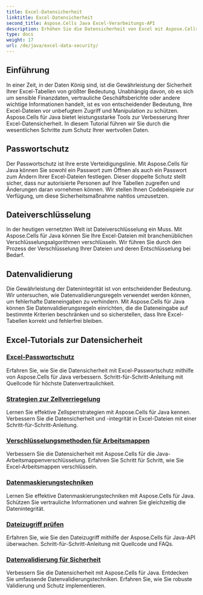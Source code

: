 ```yaml
---
title: Excel-Datensicherheit
linktitle: Excel-Datensicherheit
second_title: Aspose.Cells Java Excel-Verarbeitungs-API
description: Erhöhen Sie die Datensicherheit von Excel mit Aspose.Cells für Java. Erfahren Sie Schritt für Schritt, wie Sie Ihre Tabellenkalkulationen schützen, Dateien verschlüsseln und die Datenintegrität sicherstellen.
type: docs
weight: 17
url: /de/java/excel-data-security/
---
```


## Einführung
In einer Zeit, in der Daten König sind, ist die Gewährleistung der Sicherheit Ihrer Excel-Tabellen von größter Bedeutung. Unabhängig davon, ob es sich um sensible Finanzdaten, vertrauliche Geschäftsberichte oder andere wichtige Informationen handelt, ist es von entscheidender Bedeutung, Ihre Excel-Dateien vor unbefugtem Zugriff und Manipulation zu schützen. Aspose.Cells für Java bietet leistungsstarke Tools zur Verbesserung Ihrer Excel-Datensicherheit. In diesem Tutorial führen wir Sie durch die wesentlichen Schritte zum Schutz Ihrer wertvollen Daten.


## Passwortschutz
Der Passwortschutz ist Ihre erste Verteidigungslinie. Mit Aspose.Cells für Java können Sie sowohl ein Passwort zum Öffnen als auch ein Passwort zum Ändern Ihrer Excel-Dateien festlegen. Dieser doppelte Schutz stellt sicher, dass nur autorisierte Personen auf Ihre Tabellen zugreifen und Änderungen daran vornehmen können. Wir stellen Ihnen Codebeispiele zur Verfügung, um diese Sicherheitsmaßnahme nahtlos umzusetzen.

## Dateiverschlüsselung
In der heutigen vernetzten Welt ist Dateiverschlüsselung ein Muss. Mit Aspose.Cells für Java können Sie Ihre Excel-Dateien mit branchenüblichen Verschlüsselungsalgorithmen verschlüsseln. Wir führen Sie durch den Prozess der Verschlüsselung Ihrer Dateien und deren Entschlüsselung bei Bedarf.

## Datenvalidierung
Die Gewährleistung der Datenintegrität ist von entscheidender Bedeutung. Wir untersuchen, wie Datenvalidierungsregeln verwendet werden können, um fehlerhafte Dateneingaben zu verhindern. Mit Aspose.Cells für Java können Sie Datenvalidierungsregeln einrichten, die die Dateneingabe auf bestimmte Kriterien beschränken und so sicherstellen, dass Ihre Excel-Tabellen korrekt und fehlerfrei bleiben.

## Excel-Tutorials zur Datensicherheit
### [Excel-Passwortschutz](./excel-password-protection/)
Erfahren Sie, wie Sie die Datensicherheit mit Excel-Passwortschutz mithilfe von Aspose.Cells für Java verbessern. Schritt-für-Schritt-Anleitung mit Quellcode für höchste Datenvertraulichkeit.
### [Strategien zur Zellverriegelung](./cell-locking-strategies/)
Lernen Sie effektive Zellsperrstrategien mit Aspose.Cells für Java kennen. Verbessern Sie die Datensicherheit und -integrität in Excel-Dateien mit einer Schritt-für-Schritt-Anleitung.
### [Verschlüsselungsmethoden für Arbeitsmappen](./workbook-encryption-methods/)
Verbessern Sie die Datensicherheit mit Aspose.Cells für die Java-Arbeitsmappenverschlüsselung. Erfahren Sie Schritt für Schritt, wie Sie Excel-Arbeitsmappen verschlüsseln.
### [Datenmaskierungstechniken](./data-masking-techniques/)
Lernen Sie effektive Datenmaskierungstechniken mit Aspose.Cells für Java. Schützen Sie vertrauliche Informationen und wahren Sie gleichzeitig die Datenintegrität.
### [Dateizugriff prüfen](./auditing-file-access/)
Erfahren Sie, wie Sie den Dateizugriff mithilfe der Aspose.Cells für Java-API überwachen. Schritt-für-Schritt-Anleitung mit Quellcode und FAQs.
### [Datenvalidierung für Sicherheit](./data-validation-for-security/)
Verbessern Sie die Datensicherheit mit Aspose.Cells für Java. Entdecken Sie umfassende Datenvalidierungstechniken. Erfahren Sie, wie Sie robuste Validierung und Schutz implementieren.